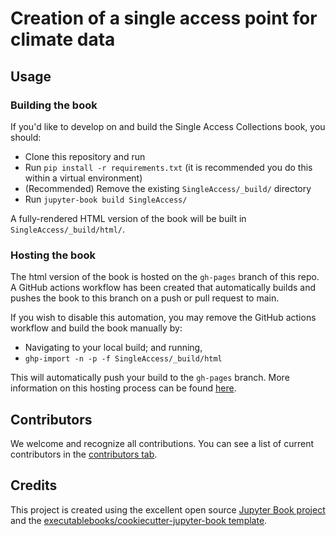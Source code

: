# Creation of a single access point for climate data  

## Usage

### Building the book

If you'd like to develop on and build the Single Access Collections book, you should:

- Clone this repository and run
- Run `pip install -r requirements.txt` (it is recommended you do this within a virtual environment)
- (Recommended) Remove the existing `SingleAccess/_build/` directory
- Run `jupyter-book build SingleAccess/`

A fully-rendered HTML version of the book will be built in `SingleAccess/_build/html/`.

### Hosting the book

The html version of the book is hosted on the `gh-pages` branch of this repo. A GitHub actions workflow has been created that automatically builds and pushes the book to this branch on a push or pull request to main.

If you wish to disable this automation, you may remove the GitHub actions workflow and build the book manually by:

- Navigating to your local build; and running,
- `ghp-import -n -p -f SingleAccess/_build/html`

This will automatically push your build to the `gh-pages` branch. More information on this hosting process can be found [here](https://jupyterbook.org/publish/gh-pages.html#manually-host-your-book-with-github-pages).

## Contributors

We welcome and recognize all contributions. You can see a list of current contributors in the [contributors tab](https://github.com/ACDguide/SingleAccess/graphs/contributors).

## Credits

This project is created using the excellent open source [Jupyter Book project](https://jupyterbook.org/) and the [executablebooks/cookiecutter-jupyter-book template](https://github.com/executablebooks/cookiecutter-jupyter-book).
